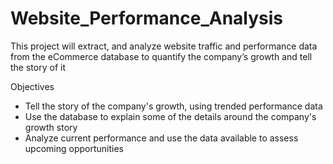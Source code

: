 # Website_Performance_Analysis
This project will extract, and analyze website traffic and performance data from the eCommerce database to quantify the company’s growth and tell the story of it


Objectives

* Tell the story of the company's growth, using trended performance data
* Use the database to explain some of the details around the company's growth story
* Analyze current performance and use the data available to assess upcoming opportunities
